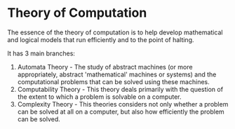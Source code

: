 # Theory of Computation
The essence of the theory of computation is to help develop mathematical and logical models that run efficiently and to the point of halting. 

It has 3 main branches:
1. Automata Theory - The study of abstract machines (or more appropriately, abstract 'mathematical' machines or systems) and the computational problems that can be solved using these machines. 
2. Computability Theory - This theory deals primarily with the question of the extent to which a problem is solvable on a computer. 
3. Complexity Theory - This theories considers not only whether a problem can be solved at all on a computer, but also how efficiently the problem can be solved.


